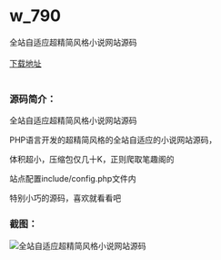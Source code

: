# w_790
全站自适应超精简风格小说网站源码
<br/></br>
[下载地址](https://www.uuid2.com/790.html "下载地址")
<br/></br>
<h3>源码简介：</h3>
<p>全站自适应超精简风格小说网站源码<p>
<p>PHP语言开发的超精简风格的全站自适应的小说网站源码，<p>
<p>体积超小，压缩包仅几十K，正则爬取笔趣阁的<p>
<p>站点配置include/config.php文件内<p>
<p>特别小巧的源码，喜欢就看看吧<p>
<h3>截图：</h3>
<img src="https://www.uuid2.com/wp-content/uploads/img/202105/816005e382.jpg" alt="全站自适应超精简风格小说网站源码">
